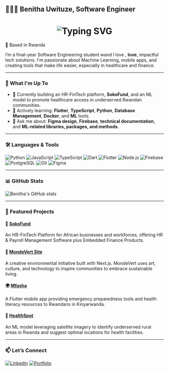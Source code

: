 ## 👩🏽‍💻 Benitha Uwituze, Software Engineer

<div align="center">
    <h1>
        <img src="https://readme-typing-svg.herokuapp.com?font=Jetbrains+mono&size=40&duration=3000&color=33FF33&center=true&vCenter=true&width=435&lines=Hi hi 👋..+I'm+Benitha;This+is..;..my+Github..;" alt="Typing SVG"/>
    </h1>
</div>

📍 Based in Rwanda  

I’m a final-year Software Engineering student wand I love , **love**, impactful tech solutions. I'm passionate about Machine Learning, mobile apps, and creating tools that make life easier, especially in healthcare and finance.

---

### 🚀 What I'm Up To

- 🔭 Currently building an HR-FinTech platform, **SokoFund**, and an ML model to promote healthcare access in underserved Rwandan communities.
- 🌱 Actively learning: **Flutter**, **TypeScript**, **Python**, **Database Management**, **Docker**, and **ML** tools.
- 💬 Ask me about: **Figma design**, **Firebase**, **technical documentation**, and **ML-related libraries, packages, and methods**.

---

### 🛠️ Languages & Tools

<!-- Tech icons using shields.io -->
![Python](https://img.shields.io/badge/Python-3776AB?style=flat&logo=python&logoColor=white)
![JavaScript](https://img.shields.io/badge/JavaScript-F7DF1E?style=flat&logo=javascript&logoColor=black)
![TypeScript](https://img.shields.io/badge/TypeScript-3178C6?style=flat&logo=typescript&logoColor=white)
![Dart](https://img.shields.io/badge/Dart-0175C2?style=flat&logo=dart&logoColor=white)
![Flutter](https://img.shields.io/badge/Flutter-02569B?style=flat&logo=flutter&logoColor=white)
![Node.js](https://img.shields.io/badge/Node.js-339933?style=flat&logo=node.js&logoColor=white)
![Firebase](https://img.shields.io/badge/Firebase-FFCA28?style=flat&logo=firebase&logoColor=black)
![PostgreSQL](https://img.shields.io/badge/PostgreSQL-4169E1?style=flat&logo=postgresql&logoColor=white)
![Git](https://img.shields.io/badge/Git-F05032?style=flat&logo=git&logoColor=white)
![Figma](https://img.shields.io/badge/Figma-F24E1E?style=flat&logo=figma&logoColor=white)

---

### 📊 GitHub Stats

![Benitha's GitHub stats](https://github-readme-stats.vercel.app/api?username=buwituze&show_icons=true&theme=radical)

---

### 🌟 Featured Projects

#### 🔗 [SokoFund](https://www.sokofund.com/)
An HR-FinTech Platform for African businesses and workforces, offering HR & Payroll Management Software plus Embedded Finance Products.

#### 🎨 [MondeVert Site](https://github.com/buwituze/MondeVertSite)
A creative environmental initiative built with Next.js. MondeVert uses art, culture, and technology to inspire communities to embrace sustainable living.

#### 🌍 [Mfasha](https://github.com/Ajang-Deng98/mfasha_app_group6)  
A Flutter mobile app providing emergency preparedness tools and health literacy resources to Rwandans in Kinyarwanda.

#### 🏥 [HealthSpot](https://github.com/buwituze/HealthSpot_Model)  
An ML model leveraging satellite imagery to identify underserved rural areas in Rwanda and suggest optimal locations for health facilities.

---

### 📫 Let’s Connect

[![LinkedIn](https://img.shields.io/badge/-LinkedIn-0A66C2?style=flat&logo=linkedin&logoColor=white)](https://www.linkedin.com/in/benitha-uwituze/)
[![Portfolio](https://img.shields.io/badge/-Portfolio-111?style=flat&logo=vercel&logoColor=white)](https://benithauwituze.netlify.app/)
